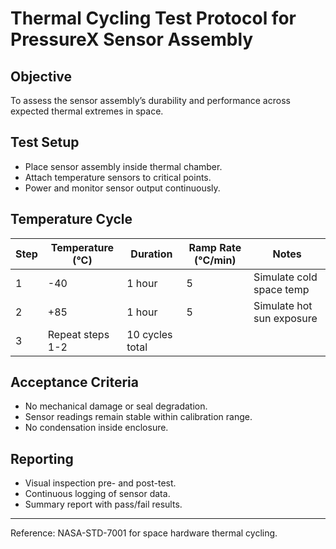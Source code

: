 # Thermal Cycling Test Protocol for PressureX Sensor Assembly

## Objective

To assess the sensor assembly’s durability and performance across expected thermal extremes in space.

## Test Setup

- Place sensor assembly inside thermal chamber.
- Attach temperature sensors to critical points.
- Power and monitor sensor output continuously.

## Temperature Cycle

| Step      | Temperature (°C) | Duration         | Ramp Rate (°C/min) | Notes                   |
|-----------|------------------|------------------|--------------------|-------------------------|
| 1         | -40              | 1 hour           | 5                  | Simulate cold space temp|
| 2         | +85              | 1 hour           | 5                  | Simulate hot sun exposure|
| 3         | Repeat steps 1-2 | 10 cycles total  |                    |                         |

## Acceptance Criteria

- No mechanical damage or seal degradation.
- Sensor readings remain stable within calibration range.
- No condensation inside enclosure.

## Reporting

- Visual inspection pre- and post-test.
- Continuous logging of sensor data.
- Summary report with pass/fail results.

---

Reference: NASA-STD-7001 for space hardware thermal cycling.


